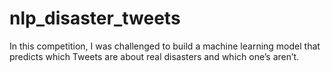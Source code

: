 # nlp_disaster_tweets
 In this competition, I was challenged to build a machine learning model that predicts which Tweets are about real disasters and which one’s aren’t.
